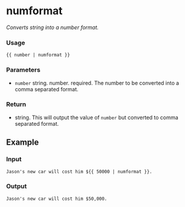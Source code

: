 # numformat

*Converts string into a number format.*

### **Usage**

    {{ number | numformat }}

### **Parameters**

- `number` string. number. required. The number to be converted into a comma separated format.

### Return

- string. This will output the value of `number` but converted to comma separated format.

## **Example**

### Input

    Jason's new car will cost him ${{ 50000 | numformat }}.

### **Output**

    Jason's new car will cost him $50,000.
